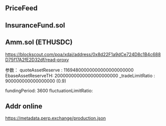 ## PriceFeed



## InsuranceFund.sol

## Amm.sol (ETHUSDC)
https://blockscout.com/poa/xdai/address/0x8d22F1a9dCe724D8c1B4c688D75f17A2fE2D32df/read-proxy

参数：
quoteAssetReserve  : 11694800000000000000000000
EbaseAssetReserveTH: 20000000000000000000000
_tradeLimitRatio  :  900000000000000000   (0.9)


fundingPeriod: 3600
fluctuationLimitRatio: 


## Addr online

https://metadata.perp.exchange/production.json
